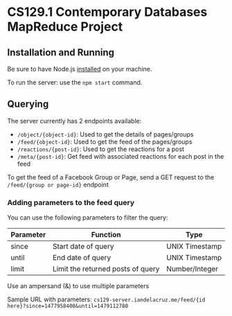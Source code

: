 # CS129.1 Contemporary Databases MapReduce Project

## Installation and Running

Be sure to have Node.js [installed](https://nodejs.org/en/download/package-manager/) on your machine.

To run the server: use the `npm start` command.

## Querying

The server currently has 2 endpoints available:
- `/object/{object-id}`: Used to get the details of pages/groups
- `/feed/{object-id}`: Used to get the feed of the pages/groups
- `/reactions/{post-id}`: Used to get the reactions for a post
- `/meta/{post-id}`: Get feed with associated reactions for each post in the feed

To get the feed of a Facebook Group or Page, send a GET request to
the `/feed/{group or page-id}` endpoint

### Adding parameters to the feed query

You can use the following parameters to filter the query:

| Parameter | Function | Type |
|-----------|----------|------|
| since | Start date of query | UNIX Timestamp |
| until | End date of query | UNIX Timestamp |
| limit | Limit the returned posts of query | Number/Integer |

Use an ampersand (&) to use multiple parameters

Sample URL with parameters: `cs129-server.iandelacruz.me/feed/{id here}?since=1477958400&until=1479112780`
